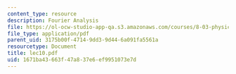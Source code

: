 ```yaml
---
content_type: resource
description: Fourier Analysis
file: https://ol-ocw-studio-app-qa.s3.amazonaws.com/courses/8-03-physics-iii-spring-2003/1671ba43663f47a837e6ef9951073e7d_lec10.pdf
file_type: application/pdf
parent_uid: 3175b00f-4714-9dd3-9d44-6a091fa5561a
resourcetype: Document
title: lec10.pdf
uid: 1671ba43-663f-47a8-37e6-ef9951073e7d
---
```

